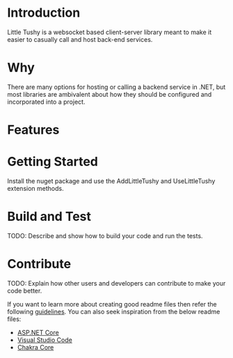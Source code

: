 # Introduction 
Little Tushy is a websocket based client-server library meant to make it
easier to casually call and host back-end services.

# Why
There are many options for hosting or calling a backend service in .NET, but
most libraries are ambivalent about how they should be configured and incorporated
into a project.

# Features


# Getting Started
Install the nuget package and use the AddLittleTushy and UseLittleTushy extension methods.

# Build and Test
TODO: Describe and show how to build your code and run the tests. 

# Contribute
TODO: Explain how other users and developers can contribute to make your code better. 

If you want to learn more about creating good readme files then refer the following [guidelines](https://www.visualstudio.com/en-us/docs/git/create-a-readme). You can also seek inspiration from the below readme files:
- [ASP.NET Core](https://github.com/aspnet/Home)
- [Visual Studio Code](https://github.com/Microsoft/vscode)
- [Chakra Core](https://github.com/Microsoft/ChakraCore)